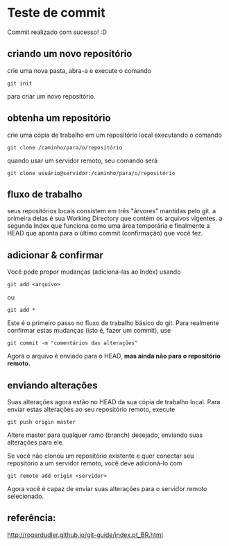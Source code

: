 # Teste de commit 

Commit realizado com sucesso! :D

## criando um novo repositório

crie uma nova pasta, abra-a e execute o comando 

    
    git init

para criar um novo repositório.

## obtenha um repositório

crie uma cópia de trabalho em um repositório local executando o comando

    
    git clone /caminho/para/o/repositório

quando usar um servidor remoto, seu comando será

    git clone usuário@servidor:/caminho/para/o/repositório

## fluxo de trabalho

seus repositórios locais consistem em três "árvores" mantidas pelo git. a primeira delas é sua Working Directory que contém os arquivos vigentes. a segunda Index que funciona como uma área temporária e finalmente a HEAD que aponta para o último commit (confirmação) que você fez.

## adicionar & confirmar

Você pode propor mudanças (adicioná-las ao Index) usando
    
    git add <arquivo>

ou
    
    git add *

Este é o primeiro passo no fluxo de trabalho básico do git. Para realmente confirmar estas mudanças (isto é, fazer um commit), use
    
    git commit -m "comentários das alterações"

Agora o arquivo é enviado para o HEAD, **mas ainda não para o repositório remoto.**

## enviando alterações

Suas alterações agora estão no HEAD da sua cópia de trabalho local. Para enviar estas alterações ao seu repositório remoto, execute 
    
    git push origin master

Altere master para qualquer ramo (branch) desejado, enviando suas alterações para ele. 

Se você não clonou um repositório existente e quer conectar seu repositório a um servidor remoto, você deve adicioná-lo com
    
    git remote add origin <servidor>

Agora você é capaz de enviar suas alterações para o servidor remoto selecionado.

## referência:

http://rogerdudler.github.io/git-guide/index.pt_BR.html

